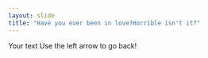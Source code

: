 ```yaml
---
layout: slide
title: "Have you ever been in love?Horrible isn't it?"
---
```

Your text
Use the left arrow to go back!
